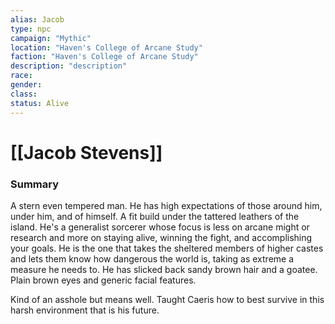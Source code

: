 ```yaml
---
alias: Jacob
type: npc
campaign: "Mythic"
location: "Haven's College of Arcane Study"
faction: "Haven's College of Arcane Study"
description: "description"
race: 
gender:
class: 
status: Alive
---
```

# [[Jacob Stevens]]

### Summary
A stern even tempered man. He has high expectations of those around him, under him, and of himself. A fit build under the tattered leathers of the island. He's a generalist sorcerer whose focus is less on arcane might or research and more on staying alive, winning the fight, and accomplishing your goals. He is the one that takes the sheltered members of higher castes and lets them know how dangerous the world is, taking as extreme a measure he needs to. He has slicked back sandy brown hair and a goatee. Plain brown eyes and generic facial features.

Kind of an asshole but means well. Taught Caeris how to best survive in this harsh environment that is his future.


